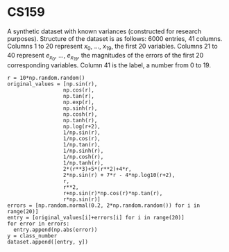 # CS159
A synthetic dataset with known variances (constructed for research purposes). Structure of the dataset is as follows: 6000 entries, 41 columns. Columns 1 to 20 represent $x_0$, ..., $x_{19}$, the first 20 variables. Columns 21 to 40 represent $e_{x_0}$, ..., $e_{x_{19}}$, the magnitudes of the errors of the first 20 corresponding variables. Column 41 is the label, a number from 0 to 19.

    r = 10*np.random.random()
    original_values = [np.sin(r),
                      np.cos(r),
                      np.tan(r),
                      np.exp(r),
                      np.sinh(r),
                      np.cosh(r),
                      np.tanh(r),
                      np.log(r+2),
                      1/np.sin(r),
                      1/np.cos(r),
                      1/np.tan(r),
                      1/np.sinh(r),
                      1/np.cosh(r),
                      1/np.tanh(r),
                      2*(r**3)+5*(r**2)+4*r,
                      2*np.sin(r) + 7*r - 4*np.log10(r+2),
                      r,
                      r**2,
                      r+np.sin(r)*np.cos(r)*np.tan(r),
                      r*np.sin(r)]
    errors = [np.random.normal(0.2, 2*np.random.random()) for i in range(20)]
    entry = [original_values[i]+errors[i] for i in range(20)]
    for error in errors:
      entry.append(np.abs(error))
    y = class_number
    dataset.append([entry, y])
